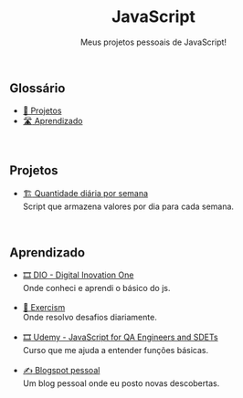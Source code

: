 <h1 align="center">JavaScript</h1>
<p align="center">Meus projetos pessoais de JavaScript!</p>
<br>

## Glossário
* [:bookmark_tabs: Projetos](#projetos)
* [:motorway: Aprendizado](#aprendizado)
<br>

## Projetos
* [:building_construction: Quantidade diária por semana](https://github.com/diegopereiracruz/javascript/tree/main/quantidade-por-semana)<br>
Script que armazena valores por dia para cada semana.
<br>

## Aprendizado
* [:film_strip: DIO - Digital Inovation One](https://web.dio.me/users/diegopereiracruz1019/?tab=achievements)<br>
Onde conheci e aprendi o básico do js.<br><br>
* [:memo: Exercism](https://exercism.org/profiles/diegopereiracruz)<br>
Onde resolvo desafios diariamente.<br><br>
* [:film_strip: Udemy - JavaScript for QA Engineers and SDETs](https://www.udemy.com/course/javascript-for-qa-engineers-and-sdets/)<br>
Curso que me ajuda a entender funções básicas.<br><br>
* [:writing_hand: Blogspot pessoal](https://let-diego.blogspot.com/)<br>
Um blog pessoal onde eu posto novas descobertas.<br><br>
